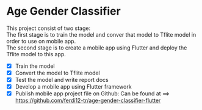 # Age Gender Classifier

This project consist of two stage: 
<br /> The first stage is to train the model and conver that model to Tflite model in order to use on mobile app.
<br /> The second stage is to create a mobile app using Flutter and deploy the Tflite model to this app.

- [X] Train the model
- [X] Convert the model to Tflite model  
- [X] Test the model and write report docs
- [X] Develop a mobile app using Flutter framework
- [X] Publish mobile app project file on Github: Can be found at ==> https://github.com/ferdi12-tr/age-gender-classifier-flutter
